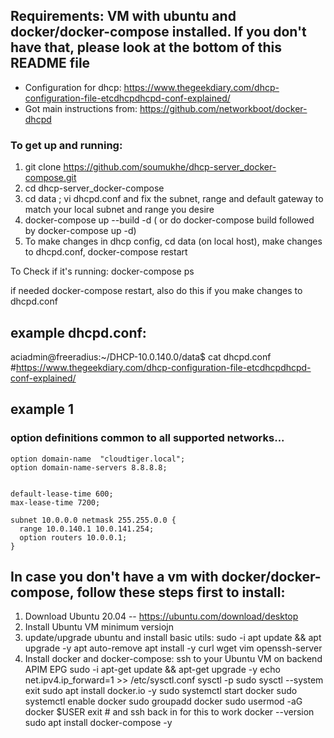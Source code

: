 ## Requirements:  VM with ubuntu and docker/docker-compose installed.  If you don't have that, please look at the bottom of this README file

- Configuration for dhcp:  https://www.thegeekdiary.com/dhcp-configuration-file-etcdhcpdhcpd-conf-explained/
- Got main instructions from: https://github.com/networkboot/docker-dhcpd

###  To get up and running:
1) git clone https://github.com/soumukhe/dhcp-server_docker-compose.git
2) cd dhcp-server_docker-compose
3) cd data ;  vi dhcpd.conf   and fix the subnet, range and default gateway to match your local subnet and range you desire
4) docker-compose up --build -d ( or do docker-compose build   followed by docker-compose up -d)
5) To make changes in dhcp config,  cd data (on local host),  make changes to dhcpd.conf,  docker-compose restart


To Check if it's running: docker-compose ps

if needed docker-compose restart, also do this if you make changes to dhcpd.conf

example dhcpd.conf:
---------------------
aciadmin@freeradius:~/DHCP-10.0.140.0/data$ cat dhcpd.conf
#https://www.thegeekdiary.com/dhcp-configuration-file-etcdhcpdhcpd-conf-explained/

## example 1
### option definitions common to all supported networks...

```csv
option domain-name  "cloudtiger.local";
option domain-name-servers 8.8.8.8;


default-lease-time 600;
max-lease-time 7200;

subnet 10.0.0.0 netmask 255.255.0.0 {
  range 10.0.140.1 10.0.141.254;
  option routers 10.0.0.1;
}
```


In case you don't have a vm with docker/docker-compose, follow these steps first to install:
--------------------------------------------------------------------------------------------

1) Download Ubuntu 20.04 --  https://ubuntu.com/download/desktop
2) Install Ubuntu VM minimum versiojn
3) update/upgrade ubuntu and install basic utils: 
    sudo -i
    apt update && apt upgrade -y
    apt auto-remove
    apt install -y curl wget vim openssh-server
 4) Install docker and docker-compose:
    ssh to your Ubuntu VM on backend APIM EPG
    sudo -i
    apt-get update && apt-get upgrade -y
    echo net.ipv4.ip_forward=1 >> /etc/sysctl.conf
    sysctl -p
    sudo sysctl --system
    exit 
    sudo apt install docker.io -y
    sudo systemctl start docker
    sudo systemctl enable docker
    sudo groupadd docker
    sudo usermod -aG docker $USER
    exit # and ssh back in for this to work
    docker --version
    sudo apt install docker-compose -y
